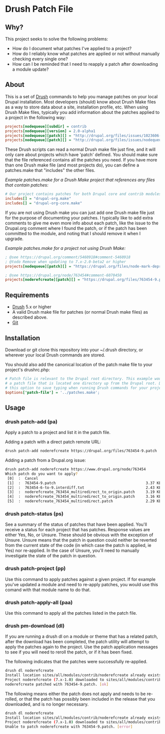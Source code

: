 # Drush Patch File

## Why?

This project seeks to solve the following problems:

* How do I document what patches I've applied to a project?
* How do I reliably know what patches are applied or not without manually checking every single one?
* How can I be reminded that I need to reapply a patch after downloading a module update?

## About

This is a set of [Drush](https://github.com/drush-ops/drush) commands to help you manage patches on your local Drupal
installation. Most developers (should) know about Drush Make files as a way to
store data about a site, installation profile, etc. When using Drush Make files,
typically you add information about the patches applied to a project in the
following way:

```ini
projects[nodequeue][subdir] = contrib
projects[nodequeue][version] = 2.0-alpha1
projects[nodequeue][patch][] = "http://drupal.org/files/issues/1023606-qid-to-name-6.patch"
projects[nodequeue][patch][] = "http://drupal.org/files/issues/nodequeue_d7_autocomplete-872444-6.patch"
```

These Drush scripts can read a normal Drush make file just fine, and it will
only care about projects which have 'patch' defined. You should make sure that
the file referenced contains all the patches you need. If you have more than
one Drush make file (and most projects do), you can define a patches.make that
"includes" the other files.

_Example patches.make for a Drush Make project that references any files that contain patches:_
```ini
# Our project contains patches for both Drupal core and contrib modules/themes.
includes[] = "drupal-org.make"
includes[] = "drupal-org-core.make"
```

If you are not using Drush make you can just add one Drush make file just for
the purpose of documenting your patches. I typically like to add extra
comments to give me even more info about each patch, like the issue to the
Drupal.org comment where I found the patch, or if the patch has been committed
to the module, and noting that I should remove it when I upgrade.

_Example patches.make for a project not using Drush Make:_
```ini
; @see https://drupal.org/comment/5460918#comment-5460918
; @todo Remove when updating to 7.x-2.0-beta2 or higher
projects[nodequeue][patch][] = "https://drupal.org/files/node-mark-deprecated-1402634-1.patch"

; @see https://drupal.org/node/763454#comment-6070450
projects[noderefcreate][patch][] = "https://drupal.org/files/763454-9.patch"
```

## Requirements

- [Drush](https://github.com/drush-ops/drush) 5.x or higher
- A valid Drush make file for patches (or normal Drush make files) as described
  above.
- [Git](http://git-scm.com/downloads)

## Installation

Download or git clone this repository into your ~/.drush directory, or wherever
your local Drush commands are stored.

You should also add the canonical location of the patch make file to your
project's drushrc.php:

```ini
# Patch file is relevant to the Drupal root directory. This example would refer
# a patch file that is located one directory up from the Drupal root. Define
# this option to save typing when running Drush commands for your project.
$options['patch-file'] = '../patches.make';
```

## Usage

### drush patch-add (pa)

Apply a patch to a project and list it in the patch file.

Adding a patch with a direct patch remote URL:
```bash
drush patch-add noderefcreate https://drupal.org/files/763454-9.patch
```

Adding a patch from a Drupal.org issue:
```bash
drush patch-add noderefcreate https://www.drupal.org/node/763454
Which patch do you want to apply?
 [0]  :  Cancel
 [1]  :  763454-9.patch                                         3.37 KB by BrockBoland on comment 9
 [2]  :  763454-6-to-9.interdiff.txt                            2.43 KB by BrockBoland on comment 9
 [3]  :  noderefcreate_763454_multiredirect_to_origin.patch     3.19 KB by froboy on comment 5
 [4]  :  noderefcreate_763454_multiredirect_to_origin.patch     3.16 KB by froboy on comment 6
 [5]  :  noderefcreate_763454_multiredirect.patch               2.29 KB by akamaus on comment 4
```

### drush patch-status (ps)

See a summary of the status of patches that have been applied. You'll receive
a status for each project that has patches. Response values are either Yes,
No, or Unsure. These should be obvious with the exception of Unsure. Unsure
means that the patch in question could neither be reverted from the current
state of the code (in which case the patch is applied, ie Yes) nor re-applied.
In the case of Unsure, you'll need to manually investigate the state of the
patch in question.

### drush patch-project (pp)

Use this command to apply patches against a given project. If for example
you've updated a module and need to re-apply patches, you would use this comand
with that module name to do that.

### drush patch-apply-all (paa)

Use this command to apply all the patches listed in the patch file.

### drush pm-download (dl)

If you are running a drush dl on a module or theme that has a related patch,
after the download has been completed, the patch utility will attempt to apply
the patches again to the project. Use the patch application messages to see if
you will need to reroll the patch, or if it has been fixed.

The following indicates that the patches were successfully re-applied.

```bash
drush dl noderefcreate
Install location sites/all/modules/contrib/noderefcreate already exists. Do you want to overwrite it? (y/n): y
Project noderefcreate (7.x-1.0) downloaded to sites/all/modules/contrib/noderefcreate. [success]
noderefcreate patched with 763454-9.patch. [ok]
```

The following means either the patch does not apply and needs to be re-rolled,
or that the patch has possibly been included in the release that you downloaded,
and is no longer necessary.

```bash
drush dl noderefcreate
Install location sites/all/modules/contrib/noderefcreate already exists. Do you want to overwrite it? (y/n): y
Project noderefcreate (7.x-1.0) downloaded to sites/all/modules/contrib/noderefcreate. [success]
Unable to patch noderefcreate with 763454-9.patch. [error]
```
